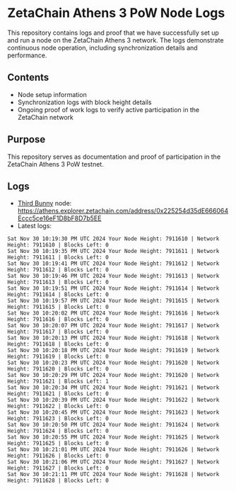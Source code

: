 # ZetaChain Athens 3 PoW Node Logs
This repository contains logs and proof that we have successfully set up and run a node on the ZetaChain Athens 3 network. The logs demonstrate continuous node operation, including synchronization details and performance.

## Contents
- Node setup information
- Synchronization logs with block height details
- Ongoing proof of work logs to verify active participation in the ZetaChain network

## Purpose
This repository serves as documentation and proof of participation in the ZetaChain Athens 3 PoW testnet.

## Logs

- [Third Bunny](https://thirdbunny.xyz/) node: https://athens.explorer.zetachain.com/address/0x225254d35dE666064Eccc5ce16eF1D8bF8D7b5EE
- Latest logs:
```
Sat Nov 30 10:19:30 PM UTC 2024 Your Node Height: 7911610 | Network Height: 7911610 | Blocks Left: 0
Sat Nov 30 10:19:35 PM UTC 2024 Your Node Height: 7911611 | Network Height: 7911611 | Blocks Left: 0
Sat Nov 30 10:19:41 PM UTC 2024 Your Node Height: 7911612 | Network Height: 7911612 | Blocks Left: 0
Sat Nov 30 10:19:46 PM UTC 2024 Your Node Height: 7911613 | Network Height: 7911613 | Blocks Left: 0
Sat Nov 30 10:19:51 PM UTC 2024 Your Node Height: 7911614 | Network Height: 7911614 | Blocks Left: 0
Sat Nov 30 10:19:57 PM UTC 2024 Your Node Height: 7911615 | Network Height: 7911615 | Blocks Left: 0
Sat Nov 30 10:20:02 PM UTC 2024 Your Node Height: 7911616 | Network Height: 7911616 | Blocks Left: 0
Sat Nov 30 10:20:07 PM UTC 2024 Your Node Height: 7911617 | Network Height: 7911617 | Blocks Left: 0
Sat Nov 30 10:20:13 PM UTC 2024 Your Node Height: 7911618 | Network Height: 7911618 | Blocks Left: 0
Sat Nov 30 10:20:18 PM UTC 2024 Your Node Height: 7911619 | Network Height: 7911619 | Blocks Left: 0
Sat Nov 30 10:20:23 PM UTC 2024 Your Node Height: 7911620 | Network Height: 7911620 | Blocks Left: 0
Sat Nov 30 10:20:29 PM UTC 2024 Your Node Height: 7911620 | Network Height: 7911621 | Blocks Left: 1
Sat Nov 30 10:20:34 PM UTC 2024 Your Node Height: 7911621 | Network Height: 7911621 | Blocks Left: 0
Sat Nov 30 10:20:39 PM UTC 2024 Your Node Height: 7911622 | Network Height: 7911622 | Blocks Left: 0
Sat Nov 30 10:20:45 PM UTC 2024 Your Node Height: 7911623 | Network Height: 7911623 | Blocks Left: 0
Sat Nov 30 10:20:50 PM UTC 2024 Your Node Height: 7911624 | Network Height: 7911624 | Blocks Left: 0
Sat Nov 30 10:20:55 PM UTC 2024 Your Node Height: 7911625 | Network Height: 7911625 | Blocks Left: 0
Sat Nov 30 10:21:01 PM UTC 2024 Your Node Height: 7911626 | Network Height: 7911626 | Blocks Left: 0
Sat Nov 30 10:21:06 PM UTC 2024 Your Node Height: 7911627 | Network Height: 7911627 | Blocks Left: 0
Sat Nov 30 10:21:11 PM UTC 2024 Your Node Height: 7911628 | Network Height: 7911628 | Blocks Left: 0
```
